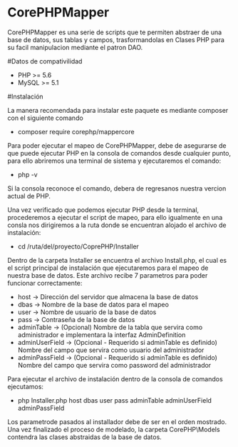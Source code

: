 # CorePHPMapper
CorePHPMapper es una serie de scripts que te permiten abstraer de una base de datos, sus tablas y campos, trasformandolas en Clases PHP para su facil manipulacion mediante el patron DAO.

#Datos de compativilidad
* PHP >= 5.6
* MySQL >= 5.1

#Instalación

La manera recomendada para instalar este paquete es mediante composer con el siguiente comando

* composer require corephp/mappercore

Para poder ejecutar el mapeo de CorePHPMapper, debe de asegurarse de que puede ejecutar PHP en la consola de comandos desde cualquier punto, para ello abriremos una terminal de sistema y ejecutaremos el comando:

* php -v

Si la consola reconoce el comando, debera de regresanos nuestra vercion actual de PHP.

Una vez verificado que podemos ejecutar PHP desde la terminal, procederemos a ejecutar el script de mapeo, para ello igualmente en una consla nos dirigiremos a la ruta donde se encuentran alojado el archivo de instalación:

* cd /ruta/del/proyecto/CoprePHP/Installer

Dentro de la carpeta Installer se encuentra el archivo Install.php, el cual es el script principal de instalación que ejecutaremos para el mapeo de nuestra base de datos. Este archivo recibe 7 parametros para poder funcionar correctamente:

* host -> Dirección del servidor que almacena la base de datos
* dbas -> Nombre de la base de datos para el mapeo
* user -> Nombre de usuario de la base de datos
* pass -> Contraseña de la base de datos
* adminTable -> (Opcional) Nombre de la tabla que servira como administrador e implementara la interfaz AdminDefinition
* adminUserField -> (Opcional - Requerido si adminTable es definido) Nombre del campo que servira como usuario del administrador
* adminPassField -> (Opcional - Requerido si adminTable es definido) Nombre del campo que servira como password del administrador

Para ejecutar el archivo de instalación dentro de la consola de comandos ejecutamos:

* php Installer.php host dbas user pass adminTable adminUserField adminPassField

Los parametrode pasados al installador debe de ser en el orden mostrado. Una vez finalizado el proceso de modelado, la carpeta CorePHP\Models contendra las clases abstraidas de la base de datos.
